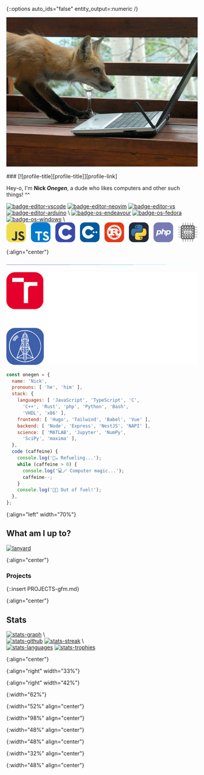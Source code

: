 {::options auto_ids="false" entity_output=:numeric /}
<!-- HEADER -->

[![profile-image][profile-image]][profile-link]

<div markdown="1">
###  [![profile-title][profile-title]][profile-link]

Hey-o, I'm **Nick *Onegen***,
a dude who likes computers and
other such things! ^^

[![badge-editor-vscode][badge-editor-vscode]][badge-link-vscode]
[![badge-editor-neovim][badge-editor-neovim]][badge-link-neovim]
[![badge-editor-vs][badge-editor-vs]][badge-link-vs]
[![badge-editor-arduino][badge-editor-arduino]][badge-link-arduino] \\
[![badge-os-endeavour][badge-os-endeavour]][badge-link-endeavour]
[![badge-os-fedora][badge-os-fedora]][badge-link-fedora]
[![badge-os-windows][badge-os-windows]][badge-link-wikiwin10] \\
[![badge-lang-all][badge-lang-all]][profile-link]
</div>
{:align="center"}

[![divider][divider]][profile-link]

<!-- STACK & EDUCATION -->

[![education][education]][profile-link]

<div>

```javascript
const onegen = {
  name: 'Nick',
  pronouns: [ 'he', 'him' ],
  stack: {
    languages: [ 'JavaScript', 'TypeScript', 'C',
      'C++', 'Rust', 'php', 'Python', 'Bash',
      'VHDL', 'x86' ],
    frontend: [ 'Hugo', 'Tailwind', 'Babel', 'Vue' ],
    backend: [ 'Node', 'Express', 'NestJS', 'NAPI' ],
    science: [ 'MATLAB', 'Jupyter', 'NumPy',
      'SciPy', 'maxima' ],
  },
  code (caffeine) {
    console.log('🦊☕️ Refueling...');
    while (caffeine > 0) {
      console.log('💻🪄 Computer magic...');
      caffeine--;
    }
    console.log('🪫💤 Out of fuel!');
  },
};
```

</div>
{:align="left" width="70%"}

<!-- DISCORD -->
<div markdown="1">

What am I up to?
----------------

[![lanyard][lanyard]][link-discord]

</div>
{:align="center"}

<div markdown="1">

### Projects ###

{::insert PROJECTS-gfm.md}

</div>
{:align="center"}

<!-- STATS -->
<div markdown="1">

Stats
------

[![stats-graph][stats-graph]][stats-link-graph] \\
<br />
[![stats-github][stats-github]][stats-link-github]
[![stats-streak][stats-streak]][stats-link-streak] \\
<br />
[![stats-languages][stats-languages]][stats-link-wakatime]
[![stats-trophies][stats-trophies]][stats-link-trophies]

</div>
{:align="center"}

<!-- IMAGE/LINK DEFINITIONS -->

[profile-title]: https://readme-typing-svg.demolab.com/?font=Murecho&weight=700&size=45&duration=7500&pause=1&color=BF91F3&center=true&vCenter=true&width=435&lines=onegen;%D0%BE%D0%BD%D0%B5%D2%91%D0%B5%D0%BD;%E3%82%AA%E3%83%8D%E3%82%B2%E3%83%B3

[profile-link]: https://github.com/nickonegen

[profile-image]: src/images/fox_computer.jpg
{:align="right" width="33%"}

[divider]: src/images/borderseperator.gif

[education]: src/images/education.png
{:align="right" width="42%"}

[badge-editor-vscode]: https://img.shields.io/badge/-Visual_Studio_Code-%23007acc?logo=visualstudiocode&labelColor=4c566a&style=flat-square

[badge-link-vscode]: https://code.visualstudio.com/

[badge-editor-neovim]: https://img.shields.io/badge/-Neovim-%23019733?logo=neovim&labelColor=4c566a&style=flat-square

[badge-link-neovim]: https://github.com/neovim/neovim

[badge-editor-vs]: https://img.shields.io/badge/-Visual_Studio-%235c2d91?logo=visualstudio&labelColor=4c566a&style=flat-square

[badge-link-vs]: https://visualstudio.microsoft.com/

[badge-editor-arduino]: https://img.shields.io/badge/-Arduino-%2300979d?logo=arduino&labelColor=4c566a&style=flat-square

[badge-link-arduino]: https://www.arduino.cc/

[badge-os-fedora]: https://img.shields.io/badge/-Fedora_37-%2351a2da?logo=fedora&labelColor=4c566a&style=flat-square

[badge-link-fedora]: https://getfedora.org/en/workstation/

[badge-os-windows]: https://img.shields.io/badge/-Windows_10-%230078d6?logo=windows&labelColor=4c566a&style=flat-square

[badge-link-wikiwin10]: https://en.wikipedia.org/wiki/Windows_10

[badge-os-endeavour]: https://img.shields.io/badge/-EndeavourOS-%237f7fff?logo=endeavouros&labelColor=4c566a&style=flat-square

[badge-link-endeavour]: https://endeavouros.com/

[badge-lang-all]: src/images/langs.png
{:width="62%"}

[lanyard]: https://lanyard.cnrad.dev/api/258681302960701450?theme=dark&borderRadius=15px&animated=true&idleMessage=%20&hideDiscrim=true&hideStatus=false&hideTimestamp=false&hideBadges=false
{:width="52%" align="center"}

[link-discord]: https://discord.com/users/258681302960701450

[stats-graph]: https://github-readme-activity-graph.cyclic.app/graph?username=nickonegen&theme=rogue&bg_color=1a1b27&title_color=bf91f3&line=70a5fd&point=70a5fd&color=70a5fd&radius=12&area=true&area_color=70a5fd
{:width="98%" align="center"}

[stats-link-graph]: https://github.com/Ashutosh00710/github-readme-activity-graph

[stats-github]: https://github-readme-stats.vercel.app/api?username=nickonegen&count_private=true&include_all_commits=true&show_icons=true&theme=tokyonight&disable_animations=false
{:width="48%" align="center"}

[stats-link-github]: https://github.com/anuraghazra/github-readme-stats

[stats-streak]: https://streak-stats.demolab.com/?user=nickonegen&theme=tokyonight&date_format=d%20F[%20Y]
{:width="48%" align="center"}

[stats-link-streak]: https://github.com/DenverCoder1/github-readme-streak-stats

[stats-trophies]: https://github-profile-trophy.vercel.app/?username=nickonegen&rank=SECRET,SSS,SS,S,AAA,AA,A,B&column=4&theme=onestar&no-bg=true
{:width="32%" align="center"}

[stats-link-trophies]: https://github.com/ryo-ma/github-profile-trophy

[stats-languages]: https://wakatime.com/share/@dd421270-8f1c-43aa-aa5b-ec52a2a18852/a5c34911-dd3a-4fca-9a9a-2b03d8c16481.svg
{:width="48%" align="center"}

[stats-link-wakatime]: https://wakatime.com/
